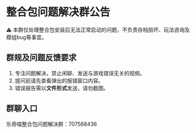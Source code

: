 # 整合包问题解决群公告
⚠️ 本群仅处理整合包安装后无法正常启动的问题，不负责存档损坏、玩法咨询及模组bug等事宜。

## 群规及问题反馈要求
1. 专注问题解决，禁止闲聊、发送与游戏错误无关的视频。
2. 提问前请先查看弹出的报错窗口内容。
3. 错误报告需以**文件形式**发送，请勿截图。

## 群聊入口
乐奇喵整合包问题解决群：707568436